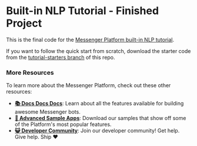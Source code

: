 # Built-in NLP Tutorial - Finished Project

This is the final code for the [Messenger Platform built-in NLP tutorial](https://messenger.fb.com/developers/tutorials/how-to-get-started-with-built-in-nlp/).

If you want to follow the quick start from scratch, download the starter code from the [tutorial-starters branch](https://github.com/fbsamples/messenger-platform-samples/tree/tutorial-starters/built-in-nlp) of this repo.

### More Resources

To learn more about the Messenger Platform, check out these other resources:

- **[📚 Docs Docs Docs](https://developers.facebook.com/docs/messenger-platform/)**: Learn about all the features available for building awesome Messenger bots.
- **[📱 Advanced Sample Apps](https://github.com/fbsamples/messenger-bot-samples)**: Download our samples that show off some of the Platform's most popular features.
- **[😺 Developer Community](https://www.facebook.com/groups/messengerplatform/)**: Join our developer community! Get help. Give help. Ship ❤️
